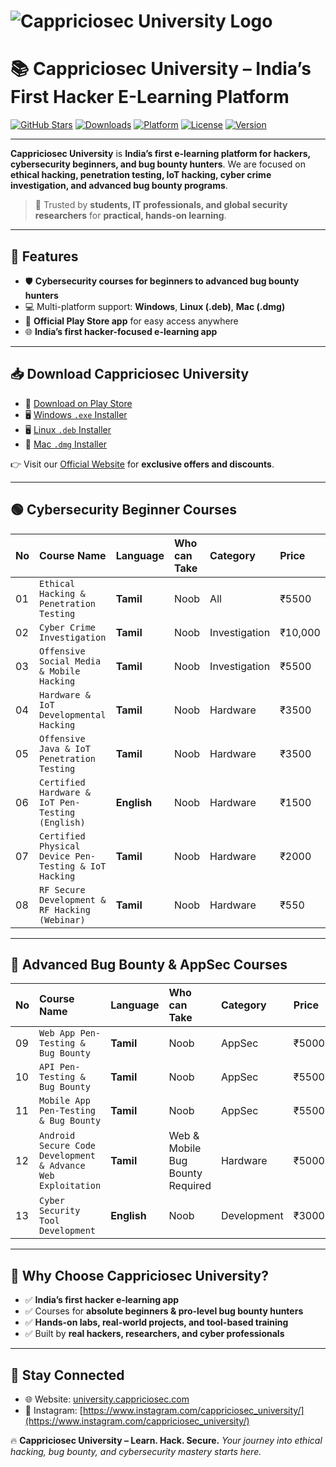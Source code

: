 

# ![Cappriciosec University Logo](https://university.cappriciosec.com/Assets/images/cappriciosec_university.png)

# 📚 Cappriciosec University – India’s First Hacker E-Learning Platform

[![GitHub Stars](https://img.shields.io/github/stars/Cappricio-Securities/Cappriciosec-University?style=social)](#)
[![Downloads](https://img.shields.io/badge/Downloads-10K%2B-blue?style=flat-square\&logo=github)](#)
[![Platform](https://img.shields.io/badge/Platform-Windows%20|%20Linux%20|%20Mac-6C63FF?style=flat-square\&logo=linux)](#)
[![License](https://img.shields.io/badge/License-Proprietary-red?style=flat-square)](#)
[![Version](https://img.shields.io/badge/Version-1.0.0-green?style=flat-square)](#)

---

**Cappriciosec University** is **India’s first e-learning platform for hackers, cybersecurity beginners, and bug bounty hunters**.
We are focused on **ethical hacking, penetration testing, IoT hacking, cyber crime investigation, and advanced bug bounty programs**.

> 🚀 Trusted by **students, IT professionals, and global security researchers** for **practical, hands-on learning**.

---

## 🔑 Features

* 🛡️ **Cybersecurity courses for beginners to advanced bug bounty hunters**
* 💻 Multi-platform support: **Windows**, **Linux (.deb)**, **Mac (.dmg)**
* 📱 **Official Play Store app** for easy access anywhere
* 🌐 **India’s first hacker-focused e-learning app**

---


## 📥 Download Cappriciosec University

* 📱 [Download on Play Store](https://play.google.com/store/apps/details?id=com.cappriciosec.university)
* 🖥  [Windows `.exe` Installer](https://github.com/Cappricio-Securities/Cappriciosec-University/releases/download/v1.0.0/Cappriciosec.University-Win.exe)
* 🖥️ [Linux `.deb` Installer](#)
* 🍎 [Mac `.dmg` Installer](#)

👉 Visit our [Official Website](https://university.cappriciosec.com/) for **exclusive offers and discounts**.

---

## 🟢 Cybersecurity Beginner Courses

| No | Course Name                                           | Language    | Who can Take | Category      | Price   |
| :- | :---------------------------------------------------- | :---------- | :----------- | :------------ | :------ |
| 01 | `Ethical Hacking & Penetration Testing`               | **Tamil**   | Noob         | All           | ₹5500   |
| 02 | `Cyber Crime Investigation`                           | **Tamil**   | Noob         | Investigation | ₹10,000 |
| 03 | `Offensive Social Media & Mobile Hacking`             | **Tamil**   | Noob         | Investigation | ₹5500   |
| 04 | `Hardware & IoT Developmental Hacking`                | **Tamil**   | Noob         | Hardware      | ₹3500   |
| 05 | `Offensive Java & IoT Penetration Testing`            | **Tamil**   | Noob         | Hardware      | ₹3500   |
| 06 | `Certified Hardware & IoT Pen-Testing (English)`      | **English** | Noob         | Hardware      | ₹1500   |
| 07 | `Certified Physical Device Pen-Testing & IoT Hacking` | **Tamil**   | Noob         | Hardware      | ₹2000   |
| 08 | `RF Secure Development & RF Hacking (Webinar)`        | **Tamil**   | Noob         | Hardware      | ₹550    |

---

## 🔴 Advanced Bug Bounty & AppSec Courses

| No | Course Name                                                  | Language    | Who can Take                     | Category    | Price |
| :- | :----------------------------------------------------------- | :---------- | :------------------------------- | :---------- | :---- |
| 09 | `Web App Pen-Testing & Bug Bounty`                           | **Tamil**   | Noob                             | AppSec      | ₹5000 |
| 10 | `API Pen-Testing & Bug Bounty`                               | **Tamil**   | Noob                             | AppSec      | ₹5500 |
| 11 | `Mobile App Pen-Testing & Bug Bounty`                        | **Tamil**   | Noob                             | AppSec      | ₹5500 |
| 12 | `Android Secure Code Development & Advance Web Exploitation` | **Tamil**   | Web & Mobile Bug Bounty Required | Hardware    | ₹5000 |
| 13 | `Cyber Security Tool Development`                            | **English** | Noob                             | Development | ₹3000 |

---

## 🚀 Why Choose Cappriciosec University?

* ✅ **India’s first hacker e-learning app**
* ✅ Courses for **absolute beginners & pro-level bug bounty hunters**
* ✅ **Hands-on labs, real-world projects, and tool-based training**
* ✅ Built by **real hackers, researchers, and cyber professionals**


---


## 🔗 Stay Connected
* 🌐 Website: [university.cappriciosec.com](https://university.cappriciosec.com/)
* 📸 Instagram: [https://www.instagram.com/cappriciosec_university/](https://www.instagram.com/cappriciosec_university/)



🔥 **Cappriciosec University – Learn. Hack. Secure.**
*Your journey into ethical hacking, bug bounty, and cybersecurity mastery starts here.*

